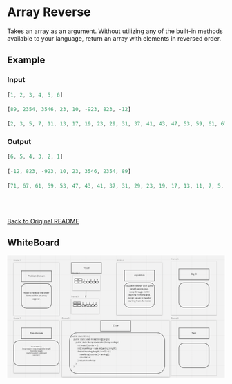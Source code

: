 # Array Reverse
Takes an array as an argument. Without utilizing any of the built-in methods available to your language, return an array with elements in reversed order.

## Example
### Input
```javascript
[1, 2, 3, 4, 5, 6]

[89, 2354, 3546, 23, 10, -923, 823, -12]

[2, 3, 5, 7, 11, 13, 17, 19, 23, 29, 31, 37, 41, 43, 47, 53, 59, 61, 67, 71]
```
### Output
```Javascript
[6, 5, 4, 3, 2, 1]

[-12, 823, -923, 10, 23, 3546, 2354, 89]

[71, 67, 61, 59, 53, 47, 43, 41, 37, 31, 29, 23, 19, 17, 13, 11, 7, 5, 3, 2]
```

<br><br><br>
[Back to Original README](../../README.md)


## WhiteBoard
![Array Reverse](../../img/array-reverse.png)

